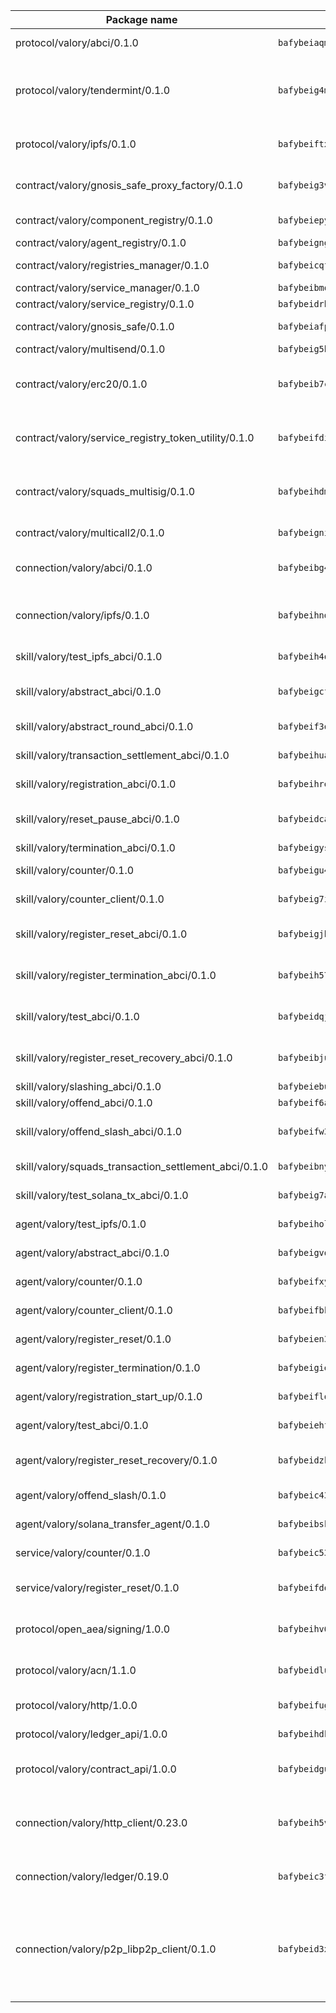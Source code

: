 | Package name                                                  | Package hash                                                  | Description                                                                                                                |
| ------------------------------------------------------------- | ------------------------------------------------------------- | -------------------------------------------------------------------------------------------------------------------------- |
| protocol/valory/abci/0.1.0                                    | `bafybeiaqmp7kocbfdboksayeqhkbrynvlfzsx4uy4x6nohywnmaig4an7u` | A protocol for ABCI requests and responses.                                                                                |
| protocol/valory/tendermint/0.1.0                              | `bafybeig4mi3vmlv5zpbjbfuzcgida6j5f2nhrpedxicmrrfjweqc5r7cra` | A protocol for communication between two AEAs to share tendermint configuration details.                                   |
| protocol/valory/ipfs/0.1.0                                    | `bafybeiftxi2qhreewgsc5wevogi7yc5g6hbcbo4uiuaibauhv3nhfcdtvm` | A protocol specification for IPFS requests and responses.                                                                  |
| contract/valory/gnosis_safe_proxy_factory/0.1.0               | `bafybeig3vqcoxgp56uis3npzgbpfsgu4ku2t74ks6qsabzutacrmbziee4` | Gnosis Safe proxy factory (GnosisSafeProxyFactory) contract                                                                |
| contract/valory/component_registry/0.1.0                      | `bafybeiepywewigowj533f55orx7oys3kk5lgdc247p2267scqfyp4gnqle` | Component registry contract                                                                                                |
| contract/valory/agent_registry/0.1.0                          | `bafybeignghdk7oqvyg722gz66tbuj2vj4vkatguj4b6lf5fqzqxkktcke4` | Agent registry contract                                                                                                    |
| contract/valory/registries_manager/0.1.0                      | `bafybeicqf5y3kj42ow45hjcmnglose5n7bwpm2zl3ufuuevou24ewmgbde` | Registries Manager contract                                                                                                |
| contract/valory/service_manager/0.1.0                         | `bafybeibmqewfh5wnayopneyv4vx35n5k7loavzmcazyevntdoskw7vasom` | Service Manager contract                                                                                                   |
| contract/valory/service_registry/0.1.0                        | `bafybeidrbrx5np67xc2rm5jvugplopeobawwqongp6meahhzzpzqsgolsu` | Service Registry contract                                                                                                  |
| contract/valory/gnosis_safe/0.1.0                             | `bafybeiafp7bu2ah3zypqyvpzkdvnwbjkr5cqt53zp3vrk6jqlcpntxqdia` | Gnosis Safe (GnosisSafeL2) contract                                                                                        |
| contract/valory/multisend/0.1.0                               | `bafybeig5byt5urg2d2bsecufxe5ql7f4mezg3mekfleeh32nmuusx66p4y` | MultiSend contract                                                                                                         |
| contract/valory/erc20/0.1.0                                   | `bafybeib7ctk3deleyxayrqvropewefr2muj4kcqe3t3wscak25bjmxnqwe` | The scaffold contract scaffolds a contract to be implemented by the developer.                                             |
| contract/valory/service_registry_token_utility/0.1.0          | `bafybeifdia2y5546tvk6xzxeaqzf2n5n7dutj2hdzbgenxohaqhjtnjqm4` | The scaffold contract scaffolds a contract to be implemented by the developer.                                             |
| contract/valory/squads_multisig/0.1.0                         | `bafybeihdmsv6o2oatzpns7gny4msmhioxbqs2iq5jnxbq2rsm3hoaxmwsa` | The scaffold contract scaffolds a contract to be implemented by the developer.                                             |
| contract/valory/multicall2/0.1.0                              | `bafybeigni3f2oecz6f3k5mjrwtcahtinvcyvylxcjp3nucb2x7rhc72bl4` | The MakerDAO multicall2 contract.                                                                                          |
| connection/valory/abci/0.1.0                                  | `bafybeibg47tqwbeo5jevjbtkljjv2uc2q5luv77vma3zhwqatt5ya2t2ra` | connection to wrap communication with an ABCI server.                                                                      |
| connection/valory/ipfs/0.1.0                                  | `bafybeihndk6hohj3yncgrye5pw7b7w2kztj3avby5u5mfk2fpjh7hqphii` | A connection responsible for uploading and downloading files from IPFS.                                                    |
| skill/valory/test_ipfs_abci/0.1.0                             | `bafybeih4qcfoqdr5pbyxfiysdscn2ykpqrxwitxre3qncocrkyt6kbq3nu` | IPFS e2e testing application.                                                                                              |
| skill/valory/abstract_abci/0.1.0                              | `bafybeigcfsulh6doa6mifuihtfbdf46dtwlvmvtvilzosu6t5myh63rjre` | The abci skill provides a template of an ABCI application.                                                                 |
| skill/valory/abstract_round_abci/0.1.0                        | `bafybeif3qdlcwnkjb47fjx6vz33ehsdhguscrp6rjnmioa3jvlws463dou` | abstract round-based ABCI application                                                                                      |
| skill/valory/transaction_settlement_abci/0.1.0                | `bafybeihuaqyempnq4ky3hviwxhc3popatsf74brmcjngzzf3wff2o6ra2e` | ABCI application for transaction settlement.                                                                               |
| skill/valory/registration_abci/0.1.0                          | `bafybeihres6jxmnxweyvduugcbri3zzy6ibf3geqfjsimy2ajpv526ofzm` | ABCI application for common apps.                                                                                          |
| skill/valory/reset_pause_abci/0.1.0                           | `bafybeidcalramss7uqbfxuj3ebfcaag7j43a42zkehdapiksq77okfu3xq` | ABCI application for resetting and pausing app executions.                                                                 |
| skill/valory/termination_abci/0.1.0                           | `bafybeigysmslzb5yu2zalvtg5pvxiz22xsxihqb7sz5vjadiv4nhsdbjke` | Termination skill.                                                                                                         |
| skill/valory/counter/0.1.0                                    | `bafybeigu4pbnnvvtbyyqxchwk5cgpzzqpvhjpfod7wg3pktffarrqzztu4` | The ABCI Counter application example.                                                                                      |
| skill/valory/counter_client/0.1.0                             | `bafybeig7ilg6vpcctmnusgvl7y5oxjtrrmwkfduj5p4swuwph72oclwm3i` | A client for the ABCI counter application.                                                                                 |
| skill/valory/register_reset_abci/0.1.0                        | `bafybeigjhyo4t3yn5djeqgg7kgl3oxuuw6mknogvjpm5ufqhe5uke7z5la` | ABCI application for dummy skill that registers and resets                                                                 |
| skill/valory/register_termination_abci/0.1.0                  | `bafybeih57rd3ichwt3g2oaalgfqm2dbytkhwusjubzw2slm6oe2dg56b34` | ABCI application for dummy skill that registers and resets                                                                 |
| skill/valory/test_abci/0.1.0                                  | `bafybeidqjlrmi6ajzwd5l7frbmozs4nlrzwvhiabe4ng6bnto5axpo2mei` | ABCI application for testing the ABCI connection.                                                                          |
| skill/valory/register_reset_recovery_abci/0.1.0               | `bafybeibjurlbeqzlvsejnbmjksj722y5qrq3zq2e45cvudkq5cxpjbzedu` | ABCI application for dummy skill that registers and resets                                                                 |
| skill/valory/slashing_abci/0.1.0                              | `bafybeiebuqvrzedrro5kg2sworiimeaztpnudfvqflqu5grbjnbsgbg3rm` | Slashing skill.                                                                                                            |
| skill/valory/offend_abci/0.1.0                                | `bafybeif6awaaxeguwhitx57lm3umt5lo6cqlxjuozm2mk4g4gxsj747icy` | Offend ABCI application.                                                                                                   |
| skill/valory/offend_slash_abci/0.1.0                          | `bafybeifw3zmgd3rircmiufztl7eysqpqlczpbca54comdq6zqz4mpb2udq` | ABCI application used in order to test the slashing abci                                                                   |
| skill/valory/squads_transaction_settlement_abci/0.1.0         | `bafybeibnyunlsrkaeb73jcywq524pkampxquz6cgfy2b6ftmrkllz52xkq` | ABCI application for transaction settlement.                                                                               |
| skill/valory/test_solana_tx_abci/0.1.0                        | `bafybeig7acbk5fcd2rggcqthnqavpff5fnjpzcldmu2fmnelk2tcelxsmu` | SOLANA e2e testing application.                                                                                            |
| agent/valory/test_ipfs/0.1.0                                  | `bafybeiholwfqpo7swxph2bnyajy66gp3xofd7qkanpg3thkbh54r6ig2ri` | Agent for testing the ABCI connection.                                                                                     |
| agent/valory/abstract_abci/0.1.0                              | `bafybeigvqubkjifj3tylvpiyjgvbyemyvsp4v4augeec6instdp34lyvgm` | The abstract ABCI AEA - for testing purposes only.                                                                         |
| agent/valory/counter/0.1.0                                    | `bafybeifxyodssfendqvbnfwv43r3o56hiystti7dgnnwr6vmgdg4p6lvue` | The ABCI Counter example as an AEA                                                                                         |
| agent/valory/counter_client/0.1.0                             | `bafybeifbkzeh33xfftgeo7pefmutam2jbsouw63iklry3f6tjxnf76iqfu` | The ABCI Counter example as an AEA                                                                                         |
| agent/valory/register_reset/0.1.0                             | `bafybeien3liitpnzlcwhxadvywg2q27zn5zvjknsumockzj7yfc6czdzqi` | Register reset to replicate Tendermint issue.                                                                              |
| agent/valory/register_termination/0.1.0                       | `bafybeigiem3rlpdbkb4mt75fhp4ex3yj3snq2m3lzjnv72p2lklvhu64ya` | Register terminate to test the termination feature.                                                                        |
| agent/valory/registration_start_up/0.1.0                      | `bafybeiflq7uhfwtekdjhmymikxpexionu2d44quui3pvkjjwof63gp2hve` | Registration start-up ABCI example.                                                                                        |
| agent/valory/test_abci/0.1.0                                  | `bafybeiehflqk5i4d2zswbcslpdfxf32nqiqvf4m6ww3hno26shopi2kqam` | Agent for testing the ABCI connection.                                                                                     |
| agent/valory/register_reset_recovery/0.1.0                    | `bafybeidzk5hq4ip7zatxv7pfi5vwyx2utyag7jutah6jwup2x453kowp3u` | Agent to showcase hard reset as a recovery mechanism.                                                                      |
| agent/valory/offend_slash/0.1.0                               | `bafybeic43lu275dw7qp5yrv65wqbokdz5qttzopsgfpzr2rvqejsetbpnu` | Offend and slash to test the slashing feature.                                                                             |
| agent/valory/solana_transfer_agent/0.1.0                      | `bafybeibskoq3hmvxw5rj7pwivy5vec3msaqxn2zj3uxy3h6coku6b5edvq` | Register terminate to test the termination feature.                                                                        |
| service/valory/counter/0.1.0                                  | `bafybeic53ffpupo6ul6bv4mkgccjzxfokljkuclipiwywr2xa6ho6kkrbi` | A set of agents incrementing a counter                                                                                     |
| service/valory/register_reset/0.1.0                           | `bafybeifdqj2gtew6iinrnptdds42jf2byapsjbd77qobq57hnc5ubefa24` | Test and debug tendermint reset mechanism.                                                                                 |
| protocol/open_aea/signing/1.0.0                               | `bafybeihv62fim3wl2bayavfcg3u5e5cxu3b7brtu4cn5xoxd6lqwachasi` | A protocol for communication between skills and decision maker.                                                            |
| protocol/valory/acn/1.1.0                                     | `bafybeidluaoeakae3exseupaea4i3yvvk5vivyt227xshjlffywwxzcxqe` | The protocol used for envelope delivery on the ACN.                                                                        |
| protocol/valory/http/1.0.0                                    | `bafybeifugzl63kfdmwrxwphrnrhj7bn6iruxieme3a4ntzejf6kmtuwmae` | A protocol for HTTP requests and responses.                                                                                |
| protocol/valory/ledger_api/1.0.0                              | `bafybeihdk6psr4guxmbcrc26jr2cbgzpd5aljkqvpwo64bvaz7tdti2oni` | A protocol for ledger APIs requests and responses.                                                                         |
| protocol/valory/contract_api/1.0.0                            | `bafybeidgu7o5llh26xp3u3ebq3yluull5lupiyeu6iooi2xyymdrgnzq5i` | A protocol for contract APIs requests and responses.                                                                       |
| connection/valory/http_client/0.23.0                          | `bafybeih5vzo22p2umhqo52nzluaanxx7kejvvpcpdsrdymckkyvmsim6gm` | The HTTP_client connection that wraps a web-based client connecting to a RESTful API specification.                        |
| connection/valory/ledger/0.19.0                               | `bafybeic3ft7l7ca3qgnderm4xupsfmyoihgi27ukotnz7b5hdczla2enya` | A connection to interact with any ledger API and contract API.                                                             |
| connection/valory/p2p_libp2p_client/0.1.0                     | `bafybeid3xg5k2ol5adflqloy75ibgljmol6xsvzvezebsg7oudxeeolz7e` | The libp2p client connection implements a tcp connection to a running libp2p node as a traffic delegate to send/receive envelopes to/from agents in the DHT. |
